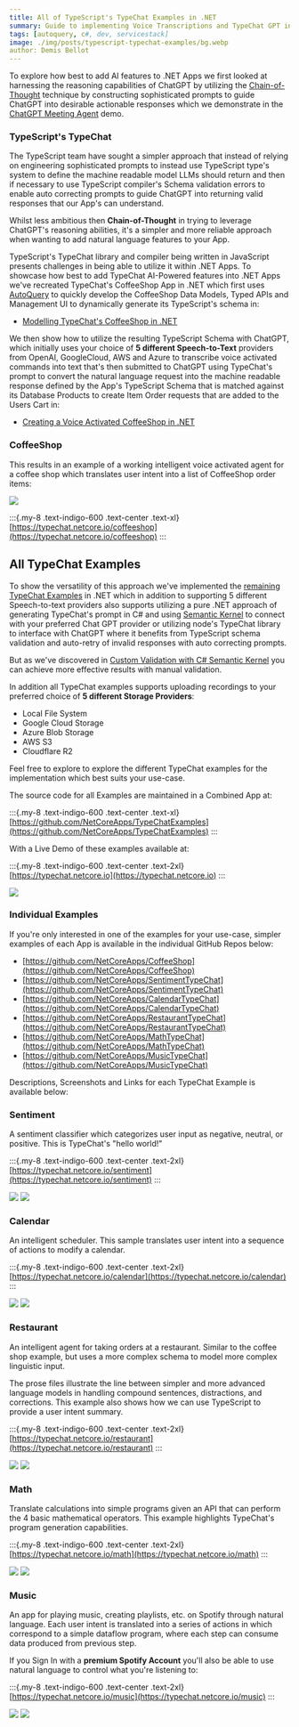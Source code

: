```yaml
---
title: All of TypeScript's TypeChat Examples in .NET
summary: Guide to implementing Voice Transcriptions and TypeChat GPT in .NET    
tags: [autoquery, c#, dev, servicestack]
image: ./img/posts/typescript-typechat-examples/bg.webp
author: Demis Bellot
---
```


To explore how best to add AI features to .NET Apps we first looked at harnessing the reasoning capabilities of
ChatGPT by utilizing the [Chain-of-Thought](/posts/chat-gpt-agents) technique by constructing sophisticated prompts to
guide ChatGPT into desirable actionable responses which we demonstrate in the 
[ChatGPT Meeting Agent](https://gptmeetings.netcore.io) demo. 

### TypeScript's TypeChat

The TypeScript team have sought a simpler approach that instead of relying on engineering sophisticated prompts to instead 
use TypeScript type's system to define the machine readable model LLMs should return and then if necessary to use 
TypeScript compiler's Schema validation errors to enable auto correcting prompts to guide ChatGPT into returning 
valid responses that our App's can understand.

Whilst less ambitious then **Chain-of-Thought** in trying to leverage ChatGPT's reasoning abilities, it's a simpler 
and more reliable approach when wanting to add natural language features to your App.

TypeScript's TypeChat library and compiler being written in JavaScript presents challenges in being able to utilize
it within .NET Apps. To showcase how best to add TypeChat AI-Powered features into .NET Apps we've recreated 
TypeChat's CoffeeShop App in .NET which first uses [AutoQuery](https://docs.servicestack.net/autoquery/) to quickly
develop the CoffeeShop Data Models, Typed APIs and Management UI to dynamically generate its TypeScript's schema in:

- [Modelling TypeChat's CoffeeShop in .NET](/posts/building-typechat-coffeeshop-modelling)

We then show how to utilize the resulting TypeScript Schema with ChatGPT, which initially uses your choice of 
**5 different Speech-to-Text** providers from OpenAI, GoogleCloud, AWS and Azure to transcribe voice activated commands 
into text that's then submitted to ChatGPT using TypeChat's prompt to convert the natural language request into the 
machine readable response defined by the App's TypeScript Schema that is matched against its Database Products to 
create Item Order requests that are added to the Users Cart in:

- [Creating a Voice Activated CoffeeShop in .NET](/posts/voice-activated-typechat-coffeeshop)

### CoffeeShop

This results in an example of a working intelligent voice activated agent for a coffee shop which translates user intent 
into a list of CoffeeShop order items:

[![](/img/posts/typescript-typechat-examples/coffeeshop.png)](https://typechat.netcore.io/coffeeshop/)

:::{.my-8 .text-indigo-600 .text-center .text-xl}
[https://typechat.netcore.io/coffeeshop](https://typechat.netcore.io/coffeeshop)
:::

## All TypeChat Examples

To show the versatility of this approach we've implemented the [remaining TypeChat Examples](https://microsoft.github.io/TypeChat/docs/examples/)
in .NET which in addition to supporting 5 different Speech-to-text providers also supports utilizing a pure .NET
approach of generating TypeChat's prompt in C# and using [Semantic Kernel](https://servicestack.net/posts/semantic-kernel-gptmeetngs)
to connect with your preferred Chat GPT provider or utilizing node's TypeChat library to interface with ChatGPT where it
benefits from TypeScript schema validation and auto-retry of invalid responses with auto correcting prompts. 

But as we've discovered in [Custom Validation with C# Semantic Kernel](/posts/voice-activated-typechat-coffeeshop#custom-validation-with-c-semantic-kernel)
you can achieve more effective results with manual validation.

In addition all TypeChat examples supports uploading recordings to your preferred choice of **5 different Storage Providers**: 

- Local File System
- Google Cloud Storage
- Azure Blob Storage
- AWS S3
- Cloudflare R2

Feel free to explore to explore the different TypeChat examples for the implementation which best suits your use-case.

The source code for all Examples are maintained in a Combined App at:

:::{.my-8 .text-indigo-600 .text-center .text-xl}
[https://github.com/NetCoreApps/TypeChatExamples](https://github.com/NetCoreApps/TypeChatExamples)
:::

With a Live Demo of these examples available at:

:::{.my-8 .text-indigo-600 .text-center .text-2xl}
[https://typechat.netcore.io](https://typechat.netcore.io)
:::

[![](/img/posts/typescript-typechat-examples/typechat.png)](https://typechat.netcore.io/)

### Individual Examples

If you're only interested in one of the examples for your use-case, simpler examples of each App is available in the
individual GitHub Repos below:

- [https://github.com/NetCoreApps/CoffeeShop](https://github.com/NetCoreApps/CoffeeShop)
- [https://github.com/NetCoreApps/SentimentTypeChat](https://github.com/NetCoreApps/SentimentTypeChat)
- [https://github.com/NetCoreApps/CalendarTypeChat](https://github.com/NetCoreApps/CalendarTypeChat)
- [https://github.com/NetCoreApps/RestaurantTypeChat](https://github.com/NetCoreApps/RestaurantTypeChat)
- [https://github.com/NetCoreApps/MathTypeChat](https://github.com/NetCoreApps/MathTypeChat)
- [https://github.com/NetCoreApps/MusicTypeChat](https://github.com/NetCoreApps/MusicTypeChat)

Descriptions, Screenshots and Links for each TypeChat Example is available below:

### Sentiment

A sentiment classifier which categorizes user input as negative, neutral, or positive. This is TypeChat's "hello world!"

:::{.my-8 .text-indigo-600 .text-center .text-2xl}
[https://typechat.netcore.io/sentiment](https://typechat.netcore.io/sentiment)
:::

[![](/img/posts/typescript-typechat-examples/sentiment.png)](https://typechat.netcore.io/sentiment)
[![](/img/posts/typescript-typechat-examples/sentiment2.png)](https://typechat.netcore.io/sentiment)

### Calendar

An intelligent scheduler. This sample translates user intent into a sequence of actions to modify a calendar.

:::{.my-8 .text-indigo-600 .text-center .text-2xl}
[https://typechat.netcore.io/calendar](https://typechat.netcore.io/calendar)
:::

[![](/img/posts/typescript-typechat-examples/calendar.png)](https://typechat.netcore.io/calendar)
[![](/img/posts/typescript-typechat-examples/calendar2.png)](https://typechat.netcore.io/calendar)

### Restaurant

An intelligent agent for taking orders at a restaurant. Similar to the coffee shop example, but uses a more complex schema 
to model more complex linguistic input. 

The prose files illustrate the line between simpler and more advanced language models in handling compound sentences, 
distractions, and corrections. This example also shows how we can use TypeScript to provide a user intent summary.

:::{.my-8 .text-indigo-600 .text-center .text-2xl}
[https://typechat.netcore.io/restaurant](https://typechat.netcore.io/restaurant)
:::

[![](/img/posts/typescript-typechat-examples/restaurant.png)](https://typechat.netcore.io/restaurant)
[![](/img/posts/typescript-typechat-examples/restaurant2.png)](https://typechat.netcore.io/restaurant)

### Math

Translate calculations into simple programs given an API that can perform the 4 basic mathematical operators. 
This example highlights TypeChat's program generation capabilities.

:::{.my-8 .text-indigo-600 .text-center .text-2xl}
[https://typechat.netcore.io/math](https://typechat.netcore.io/math)
:::

[![](/img/posts/typescript-typechat-examples/math.png)](https://typechat.netcore.io/math)
[![](/img/posts/typescript-typechat-examples/math2.png)](https://typechat.netcore.io/math)

### Music

An app for playing music, creating playlists, etc. on Spotify through natural language. 
Each user intent is translated into a series of actions in which correspond to a simple dataflow program, 
where each step can consume data produced from previous step.

If you Sign In with a **premium Spotify Account** you'll also be able to use natural language to control what you're listening to:  

:::{.my-8 .text-indigo-600 .text-center .text-2xl}
[https://typechat.netcore.io/music](https://typechat.netcore.io/music)
:::

[![](/img/posts/typescript-typechat-examples/music.png)](https://typechat.netcore.io/music)
[![](/img/posts/typescript-typechat-examples/music2.png)](https://typechat.netcore.io/music)
